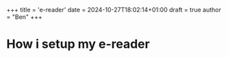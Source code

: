 +++
title = 'e-reader'
date = 2024-10-27T18:02:14+01:00
draft = true
author = "Ben"
+++

# How i setup my e-reader
